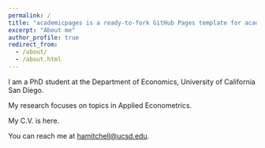 ```yaml
---
permalink: /
title: "academicpages is a ready-to-fork GitHub Pages template for academic personal websites"
excerpt: "About me"
author_profile: true
redirect_from: 
  - /about/
  - /about.html
---
```


I am a PhD student at the Department of Economics, University of California San Diego.

My research focuses on topics in Applied Econometrics.

My C.V. is here.

You can reach me at hamitchell@ucsd.edu.
